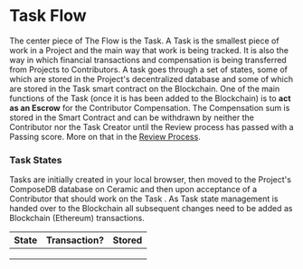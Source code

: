 # Task Flow

The center piece of The Flow is the Task. A Task is the smallest piece of work in a Project and the main way that work is being tracked. It is also the way in which financial transactions and compensation is being transferred from Projects to Contributors. A task goes through a set of states, some of which are stored in the Project's decentralized database and some of which are stored in the Task smart contract on the Blockchain. One of the main functions of the Task (once it is has been added to the Blockchain) is to **act as an Escrow** for the Contributor Compensation. The Compensation sum is stored in the Smart Contract and can be withdrawn by neither the Contributor nor the Task Creator until the Review process has passed with a Passing score. More on that in the [Review Process](review-process.md).

### Task States

Tasks are initially created in your local browser, then moved to the Project's ComposeDB database on Ceramic and then upon acceptance of a Contributor that should work on the Task . As Task state management is handed over to the Blockchain all subsequent changes need to be added as Blockchain (Ethereum) transactions.

| State | Transaction? | Stored |
| ----- | ------------ | ------ |
|       |              |        |
|       |              |        |
|       |              |        |

